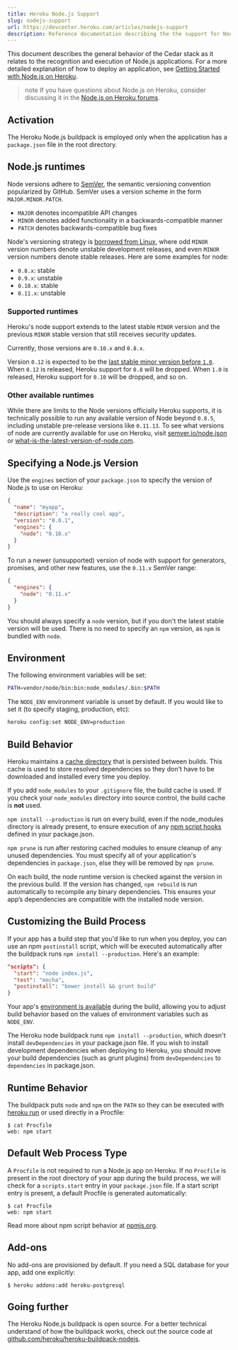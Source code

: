 ```yaml
---
title: Heroku Node.js Support
slug: nodejs-support
url: https://devcenter.heroku.com/articles/nodejs-support
description: Reference documentation describing the the support for Node.js on Heroku's Cedar stack.
---
```


This document describes the general behavior of the Cedar stack as it relates
to the recognition and execution of Node.js applications. For a more detailed
explanation of how to deploy an application, see [Getting Started with Node.js
on Heroku](getting-started-with-nodejs).

> note
> If you have questions about Node.js on Heroku, consider discussing it in the [Node.js on Heroku forums](https://discussion.heroku.com/category/node).

## Activation

The Heroku Node.js buildpack is employed only when the application has a
`package.json` file in the root directory.

## Node.js runtimes

Node versions adhere to [SemVer](http://semver.org/), the semantic versioning convention popularized by GitHub. SemVer uses a version scheme in the form `MAJOR.MINOR.PATCH`.

- `MAJOR` denotes incompatible API changes
- `MINOR` denotes added functionality in a backwards-compatible manner
- `PATCH` denotes backwards-compatible bug fixes

Node's versioning strategy is [borrowed from Linux](http://en.wikipedia.org/wiki/Software_versioning#Odd-numbered_versions_for_development_releases), where odd `MINOR` version numbers denote unstable development releases, and even `MINOR` version numbers denote stable releases. Here are some examples for node:

- `0.8.x`: stable
- `0.9.x`: unstable
- `0.10.x`: stable
- `0.11.x`: unstable

### Supported runtimes

Heroku's node support extends to the latest stable `MINOR` version and the previous `MINOR` stable version that still receives security updates. 

Currently, those versions are `0.10.x` and `0.8.x`.

Version `0.12` is expected to be the [last stable minor version before `1.0`](http://venturebeat.com/2014/03/12/nodes-new-leader-tj-fontaine-explains-why-version-0-12-will-blow-developers-minds/). When `0.12` is released, Heroku support for `0.8` will be dropped. When `1.0` is released, Heroku support for `0.10` will be dropped, and so on.

### Other available runtimes

While there are limits to the Node versions officially Heroku supports, it is technically possible to run any available version of Node beyond `0.8.5`, including unstable pre-release versions like `0.11.13`. To see what versions of node are currently available for use on Heroku, visit [semver.io/node.json](http://semver.io/node.json) or [what-is-the-latest-version-of-node.com](http://what-is-the-latest-version-of-node.com/).

## Specifying a Node.js Version

Use the `engines` section of your `package.json` to specify the version of Node.js to use on Heroku:

```json
{
  "name": "myapp",
  "description": "a really cool app",
  "version": "0.0.1",
  "engines": {
    "node": "0.10.x"
  }
}
```

To run a newer (unsupported) version of node with support for generators, promises, and other new features, use the `0.11.x` SemVer range:

```json
{
  "engines": {
    "node": "0.11.x"
  }
}
```

You should always specify a `node` version, but if you don't the latest stable version will be used. There is no need to specify an `npm` version, as `npm` is bundled with `node`.

## Environment

The following environment variables will be set:

```sh
PATH=vendor/node/bin:bin:node_modules/.bin:$PATH
```

The `NODE_ENV` environment variable is unset by default. If you would like to set it (to specify staging, production, etc):

```sh
heroku config:set NODE_ENV=production
```

## Build Behavior

Heroku maintains a [cache directory](https://devcenter.heroku.com/articles/buildpack-api#caching) that is persisted between builds. This
cache is used to store resolved dependencies so they don't have to be
downloaded and installed every time you deploy.

If you add `node_modules` to your `.gitignore` file, the build cache is used. If you check your `node_modules` directory into source control, the build cache is **not** used.

`npm install --production` is run on every build, even if the node_modules directory is already present, to ensure execution of any [npm script hooks](https://npmjs.org/doc/misc/npm-scripts.html) defined in your package.json.

`npm prune` is run after restoring cached modules to ensure cleanup of any unused dependencies. You must specify all of your application's dependencies in `package.json`, else they will be removed by `npm prune`.

On each build, the node runtime version is checked against the version in the previous build. If the version has changed, `npm rebuild` is run automatically to recompile any binary dependencies. This ensures your app’s dependencies are compatible with the installed node version.

## Customizing the Build Process

If your app has a build step that you'd like to run when you deploy, you can use
an npm `postinstall` script, which will be executed automatically after the
buildpack runs `npm install --production`. Here's an example:

```json
"scripts": {
  "start": "node index.js",
  "test": "mocha",
  "postinstall": "bower install && grunt build"
}
```

Your app's [environment is
available](https://devcenter.heroku.com/changelog-items/416) during the build,
allowing you to adjust build behavior based on the values of
environment variables such as `NODE_ENV`.

The Heroku node buildpack runs `npm install --production`, which doesn't install `devDependencies` in your package.json file. If you wish to install development dependencies when deploying to Heroku, you should move your build dependencies (such as grunt plugins) from `devDependencies` to `dependencies` in package.json.

## Runtime Behavior

The buildpack puts `node` and `npm` on the `PATH` so they can be executed with [heroku run](https://devcenter.heroku.com/articles/one-off-dynos#an-example-one-off-dyno) or used directly in a Procfile:

```term
$ cat Procfile
web: npm start
```

## Default Web Process Type

A `Procfile` is not required to run a Node.js app on Heroku. If no `Procfile` is present in the root directory of your app during the build process, we will check for a `scripts.start` entry in your `package.json` file. If a start script entry is present, a default Procfile is generated automatically:

```term
$ cat Procfile
web: npm start
```

Read more about npm script behavior at [npmjs.org](https://npmjs.org/doc/misc/npm-scripts.html).

## Add-ons

No add-ons are provisioned by default.  If you need a SQL database for your
app, add one explicitly:

```term
$ heroku addons:add heroku-postgresql
```

## Going further

The Heroku Node.js buildpack is open source. For a better technical understand of how the buildpack works, check out the source code at [github.com/heroku/heroku-buildpack-nodejs](https://github.com/heroku/heroku-buildpack-nodejs#readme).
